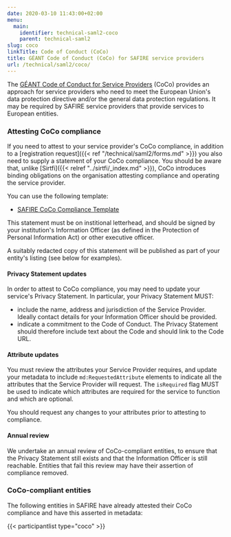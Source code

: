 ```yaml
---
date: 2020-03-10 11:43:00+02:00
menu:
  main:
    identifier: technical-saml2-coco
    parent: technical-saml2
slug: coco
linkTitle: Code of Conduct (CoCo)
title: GÉANT Code of Conduct (CoCo) for SAFIRE service providers
url: /technical/saml2/coco/
---
```


The [GÉANT Code of Conduct for Service Providers](https://wiki.refeds.org/display/CODE/Code+of+Conduct+for+Service+Providers) (CoCo) provides an approach for service providers who need to meet the European Union's data protection directive and/or the general data protection regulations. It may be required by SAFIRE service providers that provide services to European entities.

### Attesting CoCo compliance

If you need to attest to your service provider's CoCo compliance, in addition to a [registration request]({{< ref "/technical/saml2/forms.md" >}}) you also need to supply a statement of your CoCo compliance. You should be aware that, unlike [Sirtfi]({{< relref "../sirtfi/_index.md" >}}), CoCo introduces binding obligations on the organisation attesting compliance and operating the service provider.

You can use the following template:

  * [SAFIRE CoCo Compliance Template](./SAFIRE-CoCo-Compliance-Template.docx)

This statement must be on institional letterhead, and should be signed by your institution's Information Officer (as defined in the Protection of Personal Information Act) or other executive officer.

A suitably redacted copy of this statement will be published as part of your entity's listing (see below for examples).

#### Privacy Statement updates

In order to attest to CoCo compliance, you may need to update your service's Privacy Statement. In particular, your Privacy Statement MUST:

 * include the name, address and jurisdiction of the Service Provider. Ideally contact details for your Information Officer should be provided.
 * indicate a commitment to the Code of Conduct. The Privacy Statement should therefore include text about the Code and should link to the Code URL.

#### Attribute updates

You must review the attributes your Service Provider requires, and update your metadata to include `md:RequestedAttribute` elements to indicate all the attributes that the Service Provider will request. The `isRequired` flag MUST be used to indicate which attributes are required for the service to function and which are optional.

You should request any changes to your attributes prior to attesting to compliance.

#### Annual review

We undertake an annual review of CoCo-compliant entities, to ensure that the Privacy Statement still exists and that the Information Officer is still reachable. Entities that fail this review may have their assertion of compliance removed.

### CoCo-compliant entities

The following entities in SAFIRE have already attested their CoCo compliance and have this asserted in metadata:

{{< participantlist type="coco" >}}

